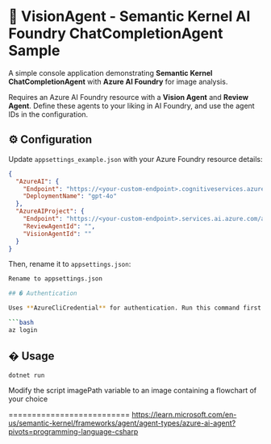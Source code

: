 # 🤖 VisionAgent - Semantic Kernel AI Foundry ChatCompletionAgent Sample 

A simple console application demonstrating **Semantic Kernel ChatCompletionAgent** with **Azure AI Foundry** for image analysis.

Requires an Azure AI Foundry resource with a **Vision Agent** and **Review Agent**. Define these agents to your liking in AI Foundry, and use the agent IDs in the configuration.

## ⚙️ Configuration

Update `appsettings_example.json` with your Azure Foundry resource details:

```json
{
  "AzureAI": {
    "Endpoint": "https://<your-custom-endpoint>.cognitiveservices.azure.com/",
    "DeploymentName": "gpt-4o"
  },
  "AzureAIProject": {
    "Endpoint": "https://<your-custom-endpoint>.services.ai.azure.com/api/projects/<your-project-id>",
    "ReviewAgentId": "",
    "VisionAgentId": ""
  }
}
```

Then, rename it to `appsettings.json`:

```bash
Rename to appsettings.json

## � Authentication

Uses **AzureCliCredential** for authentication. Run this command first:

```bash
az login
```

## � Usage

```bash
dotnet run
```

Modify the script imagePath variable to an image containing a flowchart of your choice

==========================
https://learn.microsoft.com/en-us/semantic-kernel/frameworks/agent/agent-types/azure-ai-agent?pivots=programming-language-csharp